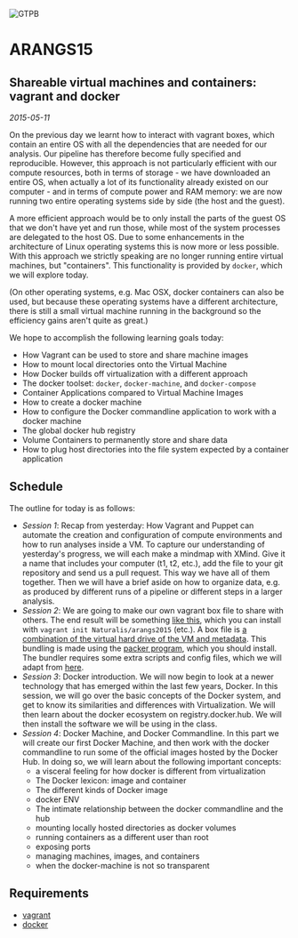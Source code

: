 ![GTPB](http://gtpb.igc.gulbenkian.pt/bicourses/images/GTPB2015logo.png "GTPB")

ARANGS15
========
Shareable virtual machines and containers: vagrant and docker
-------------------------------------------------------------
*2015-05-11*

On the previous day we learnt how to interact with vagrant boxes, which contain an entire
OS with all the dependencies that are needed for our analysis. Our pipeline has therefore
become fully specified and reproducible. However, this approach is not particularly
efficient with our compute resources, both in terms of storage - we have downloaded an
entire OS, when actually a lot of its functionality already existed on our computer - and
in terms of compute power and RAM memory: we are now running two entire operating systems
side by side (the host and the guest).

A more efficient approach would be to only install the parts of the guest OS that we don't
have yet and run those, while most of the system processes are delegated to the host OS.
Due to some enhancements in the architecture of Linux operating systems this is now more
or less possible. With this approach we strictly speaking are no longer running entire
virtual machines, but "containers". This functionality is provided by `docker`, which we
will explore today.

(On other operating systems, e.g. Mac OSX, docker containers can also be used, but because
these operating systems have a different architecture, there is still a small virtual
machine running in the background so the efficiency gains aren't quite as great.)

We hope to accomplish the following learning goals today:

- How Vagrant can be used to store and share machine images
- How to mount local directories onto the Virtual Machine
- How Docker builds off virtualization with a different approach
- The docker toolset: `docker`, `docker-machine`, and `docker-compose`
- Container Applications compared to Virtual Machine Images
- How to create a docker machine
- How to configure the Docker commandline application to work with a docker machine
- The global docker hub registry
- Volume Containers to permanently store and share data
- How to plug host directories into the file system expected by a container application

Schedule
--------

The outline for today is as follows:

- _Session 1_: Recap from yesterday: How Vagrant and Puppet can automate the creation and
configuration of compute environments and how to run analyses inside a VM. To capture our
understanding of yesterday's progress, we will each make a mindmap with XMind. Give it a 
name that includes your computer (t1, t2, etc.), add the file to your git repository and 
send us a pull request. This way we have all of them together. Then we will have a brief
aside on how to organize data, e.g. as produced by different runs of a pipeline or
different steps in a larger analysis.
- _Session 2_: We are going to make our own vagrant box file to share with others. The end
result will be something [like this](https://atlas.hashicorp.com/Naturalis/boxes/arangs2015),
which you can install with `vagrant init Naturalis/arangs2015` (etc.). A box file
is [a combination of the virtual hard drive of the VM and metadata](http://docs.vagrantup.com/v2/boxes/format.html).
This bundling is made using the [packer program](https://packer.io/), which you should install.
The bundler requires some extra scripts and config files, which we will adapt from
[here](https://github.com/hashicorp/atlas-packer-vagrant-tutorial).
- _Session 3_: Docker introduction. We will now begin to look at a newer technology that has emerged within the last few years, Docker.  In this session,
we will go over the basic concepts of the Docker system, and get to know its
similarities and differences with Virtualization.  We will then learn about the docker ecosystem on registry.docker.hub. We will then install the
software we will be using in the class.
- _Session 4_: Docker Machine, and Docker Commandline.  In this part we will
create our first Docker Machine, and then work with the docker commandline to
run some of the official images hosted by the Docker Hub.  In doing so, we will learn about the following important concepts:
  - a visceral feeling for how docker is different from virtualization
  - The Docker lexicon: image and container
  - The different kinds of Docker image
  - docker ENV
  - The intimate relationship between the docker commandline and the hub
  - mounting locally hosted directories as docker volumes
  - running containers as a different user than root
  - exposing ports
  - managing machines, images, and containers
  - when the docker-machine is not so transparent

Requirements
------------

* [vagrant](https://www.vagrantup.com/downloads.html)
* [docker](https://docs.docker.com/machine/#installation)
